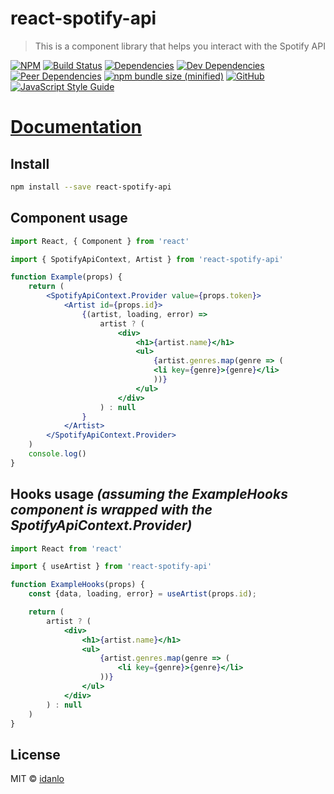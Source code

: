 ﻿# react-spotify-api

> This is a component library that helps you interact with the Spotify API

[![NPM](https://img.shields.io/npm/v/react-spotify-api.svg)](https://www.npmjs.com/package/react-spotify-api)
[![Build Status](https://travis-ci.com/idanlo/react-spotify-api.svg?branch=master)](https://travis-ci.com/idanlo/react-spotify-api)
[![Dependencies](https://david-dm.org/idanlo/react-spotify-api/status.svg)](https://david-dm.org/idanlo/react-spotify-api)
[![Dev Dependencies](https://david-dm.org/idanlo/react-spotify-api/dev-status.svg)](https://david-dm.org/idanlo/react-spotify-api?type=dev)
[![Peer Dependencies](https://david-dm.org/idanlo/react-spotify-api/peer-status.svg)](https://david-dm.org/idanlo/react-spotify-api?type=peer)
[![npm bundle size (minified)](https://img.shields.io/bundlephobia/min/react-spotify-api.svg)](https://www.npmjs.com/package/react-spotify-api)
[![GitHub](https://img.shields.io/github/license/idanlo/react-spotify-api.svg)](https://opensource.org/licenses/MIT)
[![JavaScript Style Guide](https://img.shields.io/badge/code_style-standard-brightgreen.svg)](https://standardjs.com)

# [Documentation](https://idanlo.github.io/react-spotify-api/)

## Install

```bash
npm install --save react-spotify-api
```

## Component usage

```jsx
import React, { Component } from 'react'

import { SpotifyApiContext, Artist } from 'react-spotify-api'

function Example(props) {
    return (
        <SpotifyApiContext.Provider value={props.token}>
            <Artist id={props.id}>
                {(artist, loading, error) =>
                    artist ? (
                        <div>
                            <h1>{artist.name}</h1>
                            <ul>
                                {artist.genres.map(genre => (
                                <li key={genre}>{genre}</li>
                                ))}
                            </ul>
                        </div>
                    ) : null
                }
            </Artist>
        </SpotifyApiContext.Provider> 
    )
    console.log()
}
```

## Hooks usage *(assuming the ExampleHooks component is wrapped with the SpotifyApiContext.Provider)*
```jsx 
import React from 'react'

import { useArtist } from 'react-spotify-api'

function ExampleHooks(props) {
    const {data, loading, error} = useArtist(props.id);

    return (
        artist ? (
            <div>
                <h1>{artist.name}</h1>
                <ul>
                    {artist.genres.map(genre => (
                        <li key={genre}>{genre}</li>
                    ))}
                </ul>
            </div>
        ) : null
    )
}   
```
## License

MIT © [idanlo](https://github.com/idanlo)
